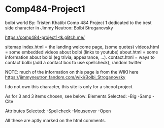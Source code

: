# Comp484-Project1

bolbi world
  By: Tristen Khatibi
  Comp 484 Project 1
  dedicated to the best side character in Jimmy Neutron: Bolbi Stroganovsky 
  
https://comp484-project1-tk.glitch.me/

sitemap
  index.html = the landing welcome page, (some quotes)
  videos.html = some embedded videos about bolbi (links to youtube)
  about.html = some information about bolbi (eg trivia, appearance, ...). 
  contact.html = ways to contact bolbi (add a contact box to use spellcheck), random twitter
  

  NOTE: much of the information on this page is from the WIKI here
  https://jimmyneutron.fandom.com/wiki/Bolbi_Stroganovsky

  I do not own this character, this site is only for a shcool project


As for 3 and 3 items chosen, see below:
Elements Selected:
-Big
-Samp
-Cite

Attributes Selected:
-Spellcheck
-Mouseover
-Open

All these are aptly marked on the html comments.
